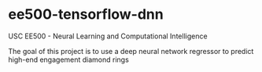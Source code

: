 # ee500-tensorflow-dnn
USC EE500 - Neural Learning and Computational Intelligence

The goal of this project is to use a deep neural network regressor to predict high-end engagement diamond rings
